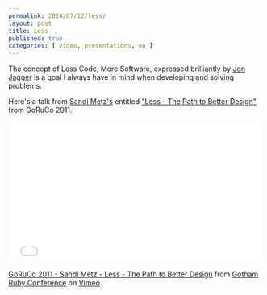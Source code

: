 ```yaml
---
permalink: 2014/07/12/less/
layout: post
title: Less
published: true
categories: [ video, presentations, oo ]
---
```


The concept of Less Code, More Software, expressed brilliantly by [Jon Jagger](http://jonjagger.blogspot.co.uk/)
is a goal I always have in mind when developing and solving problems.

Here's a talk from [Sandi Metz's](http://twitter.com/sandimetz/) entitled 
["Less - The Path to Better Design"](http://www.confreaks.com/videos/3871-goruco2011-less-the-path-to-better-design)
from GoRuCo 2011.

<iframe src="//player.vimeo.com/video/26330100" width="500" height="281" frameborder="0" webkitallowfullscreen mozallowfullscreen allowfullscreen></iframe> <p><a href="http://vimeo.com/26330100">GoRuCo 2011 - Sandi Metz - Less - The Path to Better Design</a> from <a href="http://vimeo.com/goruco">Gotham Ruby Conference</a> on <a href="https://vimeo.com">Vimeo</a>.</p>

